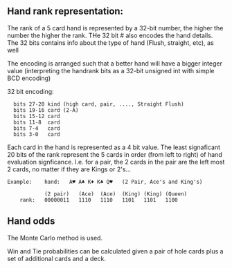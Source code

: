 ## Hand rank representation:  

The rank of a 5 card hand is represented by a 32-bit number, the higher
the number the higher the rank.   THe 32 bit # also encodes the hand details.
The 32 bits contains info about the type of hand (Flush, straight, etc), as well 

The encoding is arranged such that a better hand will have a bigger integer value 
(interpreting the handrank bits as a 32-bit unsigned int with simple BCD encoding) 
 
 
32 bit encoding: 
 
      bits 27-20 kind (high card, pair, ...., Straight Flush)
      bits 19-16 card (2-A)
      bits 15-12 card
      bits 11-8  card
      bits 7-4   card
      bits 3-0   card


Each card in the hand is represented as a 4 bit value.  The least signaficant 20 bits
of the rank represent the 5 cards in order (from left to right) of hand evaluation 
signficance.    I.e.  for a pair, the 2 cards in the pair are the left most 2 cards,
no matter if they are Kings or 2's...


    Example:    hand:   A♥ A♣ K♦ K♣ Q♥   (2 Pair, Ace's and King's)

                (2 pair)   (Ace)  (Ace)  (King) (King) (Queen)
        rank:   00000011   1110   1110   1101   1101   1100




## Hand odds

The Monte Carlo method is used.     

Win and Tie probabilities can be calculated given a pair of hole cards plus a set
of additional cards and a deck.    


